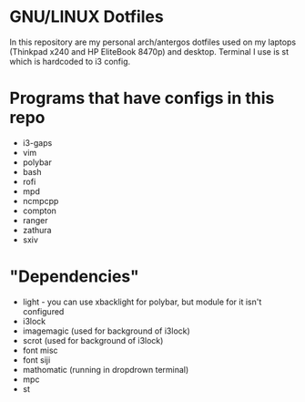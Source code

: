 # GNU/LINUX Dotfiles

In this repository are my personal arch/antergos dotfiles used on my laptops
(Thinkpad x240 and HP EliteBook 8470p) and desktop. Terminal I use is st which
is hardcoded to i3 config.

# Programs that have configs in this repo
+ i3-gaps
+ vim
+ polybar
+ bash
+ rofi
+ mpd
+ ncmpcpp
+ compton
+ ranger
+ zathura
+ sxiv

# "Dependencies"
+ light - you can use xbacklight for polybar, but module for it isn't configured
+ i3lock
+ imagemagic (used for background of i3lock)
+ scrot (used for background of i3lock)
+ font misc
+ font siji
+ mathomatic (running in dropdrown terminal)
+ mpc
+ st
